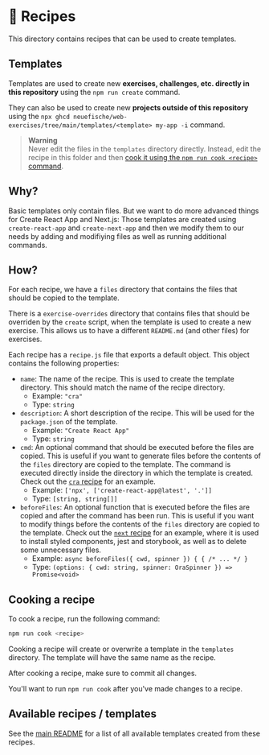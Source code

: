 # 🍝 Recipes

This directory contains recipes that can be used to create templates.

## Templates

Templates are used to create new **exercises, challenges, etc. directly in this repository** using the `npm run create` command.

They can also be used to create new **projects outside of this repository** using the `npx ghcd neuefische/web-exercises/tree/main/templates/<template> my-app -i` command.

> **Warning**  
> Never edit the files in the `templates` directory directly. Instead, edit the recipe in this folder and then [cook it using the `npm run cook <recipe>` command](#cooking-a-recipe).

## Why?

Basic templates only contain files. But we want to do more advanced things for Create React App and Next.js: Those templates are created using `create-react-app` and `create-next-app` and then we modify them to our needs by adding and modifiying files as well as running additional commands.

## How?

For each recipe, we have a `files` directory that contains the files that should be copied to the template.

There is a `exercise-overrides` directory that contains files that should be overriden by the `create` script, when the template is used to create a new exercise. This allows us to have a different `README.md` (and other files) for exercises.

Each recipe has a `recipe.js` file that exports a default object. This object contains the following properties:

- `name`: The name of the recipe. This is used to create the template directory. This should match the name of the recipe directory.
  - Example: `"cra"`
  - Type: `string`
- `description`: A short description of the recipe. This will be used for the `package.json` of the template.
  - Example: `"Create React App"`
  - Type: `string`
- `cmd`: An optional command that should be executed before the files are copied. This is useful if you want to generate files before the contents of the `files` directory are copied to the template. The command is executed directly inside the directory in which the template is created. Check out the [`cra` recipe](./cra/recipe.js) for an example.
  - Example: `['npx', ['create-react-app@latest', '.']]`
  - Type: `[string, string[]]`
- `beforeFiles`: An optional function that is executed before the files are copied and after the command has been run. This is useful if you want to modify things before the contents of the `files` directory are copied to the template. Check out the [`next` recipe](./next/recipe.js) for an example, where it is used to install styled components, jest and storybook, as well as to delete some unnecessary files.
  - Example: `async beforeFiles({ cwd, spinner }) { { /* ... */ }`
  - Type: `(options: { cwd: string, spinner: OraSpinner }) => Promise<void>`

## Cooking a recipe

To cook a recipe, run the following command:

```sh
npm run cook <recipe>
```

Cooking a recipe will create or overwrite a template in the `templates` directory. The template will have the same name as the recipe.

After cooking a recipe, make sure to commit all changes.

You'll want to run `npm run cook` after you've made changes to a recipe.

## Available recipes / templates

See the [main README](../README.md#templates) for a list of all available templates created from these recipes.
